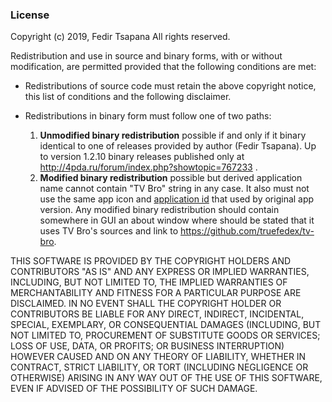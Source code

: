 ### License ###

Copyright (c) 2019, Fedir Tsapana
All rights reserved.

Redistribution and use in source and binary forms, with or without
modification, are permitted provided that the following conditions are met:

* Redistributions of source code must retain the above copyright notice, this
  list of conditions and the following disclaimer.

* Redistributions in binary form must follow one of two paths:
  1. __Unmodified binary redistribution__ possible if and only if it binary identical to one 
  of releases provided by author (Fedir Tsapana). Up to version 1.2.10 binary releases
  published only at http://4pda.ru/forum/index.php?showtopic=767233 .
  2. __Modified binary redistribution__ possible but derived application name cannot
  contain "TV Bro" string in any case. It also must not use the same app icon and 
  [application id](https://developer.android.com/studio/build/application-id) 
  that used by original app version. Any modified binary redistribution should
  contain somewhere in GUI an about window where should be stated that it uses
  TV Bro's sources and link to https://github.com/truefedex/tv-bro.

THIS SOFTWARE IS PROVIDED BY THE COPYRIGHT HOLDERS AND CONTRIBUTORS "AS IS"
AND ANY EXPRESS OR IMPLIED WARRANTIES, INCLUDING, BUT NOT LIMITED TO, THE
IMPLIED WARRANTIES OF MERCHANTABILITY AND FITNESS FOR A PARTICULAR PURPOSE ARE
DISCLAIMED. IN NO EVENT SHALL THE COPYRIGHT HOLDER OR CONTRIBUTORS BE LIABLE
FOR ANY DIRECT, INDIRECT, INCIDENTAL, SPECIAL, EXEMPLARY, OR CONSEQUENTIAL
DAMAGES (INCLUDING, BUT NOT LIMITED TO, PROCUREMENT OF SUBSTITUTE GOODS OR
SERVICES; LOSS OF USE, DATA, OR PROFITS; OR BUSINESS INTERRUPTION) HOWEVER
CAUSED AND ON ANY THEORY OF LIABILITY, WHETHER IN CONTRACT, STRICT LIABILITY,
OR TORT (INCLUDING NEGLIGENCE OR OTHERWISE) ARISING IN ANY WAY OUT OF THE USE
OF THIS SOFTWARE, EVEN IF ADVISED OF THE POSSIBILITY OF SUCH DAMAGE.
